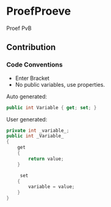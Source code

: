 # ProefProeve
Proef PvB

## Contribution
### Code Conventions
 * Enter Bracket
 * No public variables, use properties.
 
 Auto generated:
 ```C#
 public int Variable { get; set; }
 ```
 
 User generated:
 ```C#
 private int _variable_;
 public int _Variable_
 {
     get
     {
         return value;
     }
 
      set
     {
         variable = value;
     }
 }
 ```
